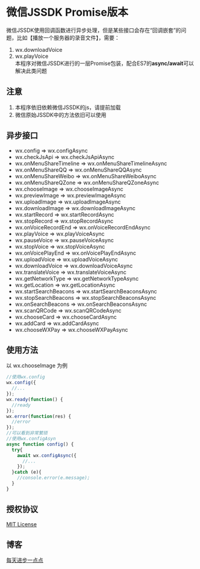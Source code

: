 # 微信JSSDK Promise版本
微信JSSDK使用回调函数进行异步处理，但是某些接口会存在“回调嵌套”的问题，比如【播放一个服务器的录音文件】，需要：   
1. wx.downloadVoice   
2. wx.playVoice   
本程序对微信JSSDK进行的一层Promise包装，配合ES7的**async/await**可以解决此类问题

## 注意   
1. 本程序依旧依赖微信JSSDK的js，请提前加载   
2. 微信原始JSSDK中的方法依旧可以使用  

## 异步接口   
+ wx.config => wx.configAsync
+ wx.checkJsApi => wx.checkJsApiAsync
+ wx.onMenuShareTimeline => wx.onMenuShareTimelineAsync
+ wx.onMenuShareQQ => wx.onMenuShareQQAsync
+ wx.onMenuShareWeibo => wx.onMenuShareWeiboAsync
+ wx.onMenuShareQZone => wx.onMenuShareQZoneAsync
+ wx.chooseImage => wx.chooseImageAsync
+ wx.previewImage => wx.previewImageAsync
+ wx.uploadImage => wx.uploadImageAsync
+ wx.downloadImage => wx.downloadImageAsync
+ wx.startRecord => wx.startRecordAsync
+ wx.stopRecord => wx.stopRecordAsync
+ wx.onVoiceRecordEnd => wx.onVoiceRecordEndAsync
+ wx.playVoice => wx.playVoiceAsync
+ wx.pauseVoice => wx.pauseVoiceAsync
+ wx.stopVoice => wx.stopVoiceAsync
+ wx.onVoicePlayEnd => wx.onVoicePlayEndAsync
+ wx.uploadVoice => wx.uploadVoiceAsync
+ wx.downloadVoice => wx.downloadVoiceAsync
+ wx.translateVoice => wx.translateVoiceAsync
+ wx.getNetworkType => wx.getNetworkTypeAsync
+ wx.getLocation => wx.getLocationAsync
+ wx.startSearchBeacons => wx.startSearchBeaconsAsync
+ wx.stopSearchBeacons => wx.stopSearchBeaconsAsync
+ wx.onSearchBeacons => wx.onSearchBeaconsAsync
+ wx.scanQRCode => wx.scanQRCodeAsync
+ wx.chooseCard => wx.chooseCardAsync
+ wx.addCard => wx.addCardAsync
+ wx.chooseWXPay => wx.chooseWXPayAsync

## 使用方法   
以 wx.chooseImage 为例   
```javascript
//使用wx.config
wx.config({
  //...
});
wx.ready(function() {
  //ready
});
wx.error(function(res) {
  //error
});
//可以看到非常繁琐
//使用wx.configAsyn
async function config() {
  try{
    await wx.configAsync({
      //...
    });
  }catch (e){
    //console.error(e.message);    
  }
}
```

## 授权协议   
[MIT License](https://mit-license.org/)

## 博客   
[每天进步一点点](https://www.ddhigh.com)
